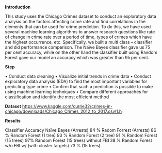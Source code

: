 **Introduction**

This study uses the Chicago Crimes dataset to conduct an exploratory data analysis on the factors affecting crime rate and find correlations in the elements that can be used for crime prediction. To do this, we have used several machine learning algorithms to answer research questions like rate of change in crime rate over a period of time, types of crimes which have the highest occurrence, etc. Specifically, we built a multi class – classifier and did performance comparison. The Naïve Bayes classifier gave us 75 per cent accuracy, while on the other hand the classifier built using Random Forest gave our model an accuracy which was greater than 95 per cent.

**Step**

•	Conduct data cleaning
•	Visualize initial trends in crime data
•	Conduct exploratory data analysis (EDA) to find the most important variables for predicting type crime 
•	Confirm that such a prediction is possible to make using machine learning techniques
•	Compare different approaches for classification and identify the most efficient method 


**Dataset** 
https://www.kaggle.com/currie32/crimes-in-chicago/downloads/Chicago_Crimes_2012_to_2017.csv/1.h

**Results**

Classifier	      Accuracy
Naïve Bayes (Arrests)	84 %
Radom Forrest (Arrests)	86 %
Random Forest (1 tree) 	93 %
Random Forest (2 tree)	91 %
Random Forest (15 trees)	97%
Random Forest (15 trees) without FBI	38 %
Random Forest w/o FBI w/ (with cluster targets)	73 % (15 trees)
